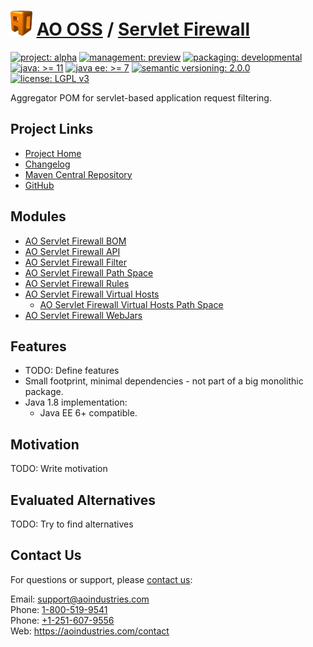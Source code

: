 # [<img src="ao-logo.png" alt="AO Logo" width="35" height="40">](https://github.com/aoindustries) [AO OSS](https://github.com/aoindustries/ao-oss) / [Servlet Firewall](https://github.com/aoindustries/ao-servlet-firewall)

[![project: alpha](https://oss.aoapps.com/ao-badges/project-alpha.svg)](https://aoindustries.com/life-cycle#project-alpha)
[![management: preview](https://oss.aoapps.com/ao-badges/management-preview.svg)](https://aoindustries.com/life-cycle#management-preview)
[![packaging: developmental](https://oss.aoapps.com/ao-badges/packaging-developmental.svg)](https://aoindustries.com/life-cycle#packaging-developmental)  
[![java: &gt;= 11](https://oss.aoapps.com/ao-badges/java-11.svg)](https://docs.oracle.com/en/java/javase/11/docs/api/)
[![java ee: &gt;= 7](https://oss.aoapps.com/ao-badges/javaee-7.svg)](https://docs.oracle.com/javaee/7/api/)
[![semantic versioning: 2.0.0](https://oss.aoapps.com/ao-badges/semver-2.0.0.svg)](http://semver.org/spec/v2.0.0.html)
[![license: LGPL v3](https://oss.aoapps.com/ao-badges/license-lgpl-3.0.svg)](https://www.gnu.org/licenses/lgpl-3.0)

Aggregator POM for servlet-based application request filtering.

## Project Links
* [Project Home](https://oss.aoapps.com/servlet-firewall/)
* [Changelog](https://oss.aoapps.com/servlet-firewall/changelog)
* [Maven Central Repository](https://search.maven.org/artifact/com.aoapps/ao-servlet-firewall)
* [GitHub](https://github.com/aoindustries/ao-servlet-firewall)

## Modules
* [AO Servlet Firewall BOM](https://github.com/aoindustries/ao-servlet-firewall-bom)
* [AO Servlet Firewall API](https://github.com/aoindustries/ao-servlet-firewall-api)
* [AO Servlet Firewall Filter](https://github.com/aoindustries/ao-servlet-firewall-filter)
* [AO Servlet Firewall Path Space](https://github.com/aoindustries/ao-servlet-firewall-path-space)
* [AO Servlet Firewall Rules](https://github.com/aoindustries/ao-servlet-firewall-rules)
* [AO Servlet Firewall Virtual Hosts](https://github.com/aoindustries/ao-servlet-firewall-virtual-hosts)
    * [AO Servlet Firewall Virtual Hosts Path Space](https://github.com/aoindustries/ao-servlet-firewall-virtual-hosts-path-space)
* [AO Servlet Firewall WebJars](https://github.com/aoindustries/ao-servlet-firewall-webjars)

## Features
* TODO: Define features
* Small footprint, minimal dependencies - not part of a big monolithic package.
* Java 1.8 implementation:
    * Java EE 6+ compatible.

## Motivation
TODO: Write motivation

## Evaluated Alternatives
TODO: Try to find alternatives

## Contact Us
For questions or support, please [contact us](https://aoindustries.com/contact):

Email: [support@aoindustries.com](mailto:support@aoindustries.com)  
Phone: [1-800-519-9541](tel:1-800-519-9541)  
Phone: [+1-251-607-9556](tel:+1-251-607-9556)  
Web: https://aoindustries.com/contact
